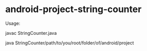 # android-project-string-counter

Usage:

javac StringCounter.java 

java StringCounter/path/to/you/root/folder/of/android/project
